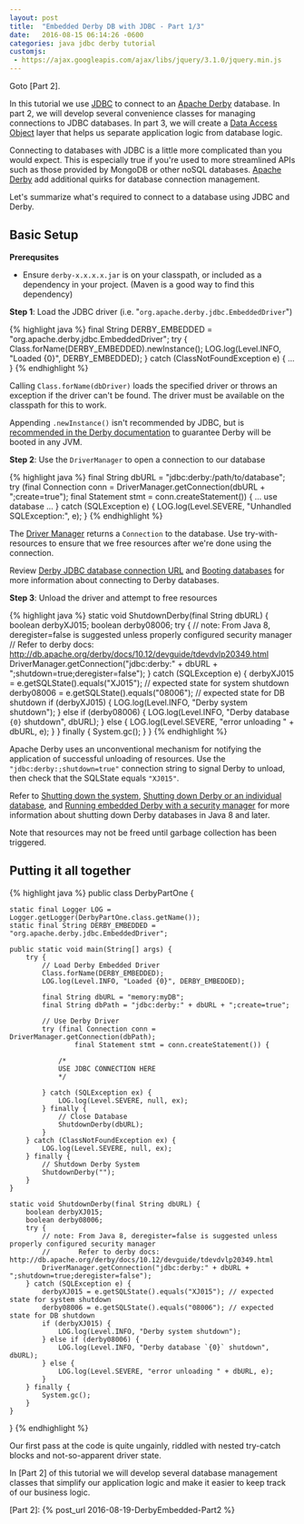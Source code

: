 ```yaml
---
layout: post
title:  "Embedded Derby DB with JDBC - Part 1/3"
date:   2016-08-15 06:14:26 -0600
categories: java jdbc derby tutorial
customjs:
 - https://ajax.googleapis.com/ajax/libs/jquery/3.1.0/jquery.min.js
---
```


Goto [Part 2].

In this tutorial we use [JDBC] to connect to an [Apache Derby] database. In
part 2, we will develop several convenience classes for managing connections to
JDBC databases. In part 3, we will create a [Data Access Object] layer that helps 
us separate application logic from database logic.

Connecting to databases with JDBC is a little more complicated than you would expect.
This is especially true if you're used to more streamlined APIs such as those provided by MongoDB
or other noSQL databases. [Apache Derby] add additional quirks for database connection management.

Let's summarize what's required to connect to a database using JDBC and Derby.

## Basic Setup

**Prerequsites**

* Ensure `derby-x.x.x.x.jar` is on your classpath, or included as a dependency in your project.
  (Maven is a good way to find this dependency)

**Step 1**: Load the JDBC driver (i.e. "`org.apache.derby.jdbc.EmbeddedDriver`")

{% highlight java %}
final String DERBY_EMBEDDED = "org.apache.derby.jdbc.EmbeddedDriver";
try {
    Class.forName(DERBY_EMBEDDED).newInstance();
    LOG.log(Level.INFO, "Loaded {0}", DERBY_EMBEDDED);
} catch (ClassNotFoundException e) {
    ...
}
{% endhighlight %}

Calling `Class.forName(dbDriver)` loads the specified driver or throws an exception
if the driver can't be found. The driver must be available on the classpath for this to work.

Appending `.newInstance()` isn't recommended by JDBC, but is [recommended in the Derby documentation](http://db.apache.org/derby/docs/10.12/devguide/tdevdvlp20349.html) 
to guarantee Derby will be booted in any JVM.

**Step 2**: Use the `DriverManager` to open a connection to our database

{% highlight java %}
final String dbURL = "jdbc:derby:/path/to/database";
try (final Connection conn = DriverManager.getConnection(dbURL + ";create=true");
    final Statement stmt = conn.createStatement()) {
        ... use database ...
    } catch (SQLException e) {
            LOG.log(Level.SEVERE, "Unhandled SQLException:", e);
    }
{% endhighlight %}

The [Driver Manager] returns a `Connection` to the database. Use try-with-resources
to ensure that we free resources after we're done using the connection.

Review [Derby JDBC database connection URL](https://db.apache.org/derby/docs/10.12/devguide/cdevdvlp17453.html) 
and [Booting databases](http://db.apache.org/derby/docs/10.12/devguide/cdevdvlp27715.html) 
for more information about connecting to Derby databases.

**Step 3**: Unload the driver and attempt to free resources

{% highlight java %}
static void ShutdownDerby(final String dbURL) {
    boolean derbyXJ015;
    boolean derby08006;
    try {
        // note: From Java 8, deregister=false is suggested unless properly configured security manager
        //       Refer to derby docs: http://db.apache.org/derby/docs/10.12/devguide/tdevdvlp20349.html
        DriverManager.getConnection("jdbc:derby:" + dbURL + ";shutdown=true;deregister=false");
    } catch (SQLException e) {
        derbyXJ015 = e.getSQLState().equals("XJ015"); // expected state for system shutdown
        derby08006 = e.getSQLState().equals("08006"); // expected state for DB shutdown
        if (derbyXJ015) {
            LOG.log(Level.INFO, "Derby system shutdown");
        } else if (derby08006) {
            LOG.log(Level.INFO, "Derby database `{0}` shutdown", dbURL);
        } else {
            LOG.log(Level.SEVERE, "error unloading " + dbURL, e);
        }
    } finally {
        System.gc();
    }
}
{% endhighlight %}

Apache Derby uses an unconventional mechanism for notifying the application of successful 
unloading of resources. Use the `"jdbc:derby:;shutdown=true"` connection string to signal
Derby to unload, then check that the SQLState equals `"XJ015"`.

Refer to [Shutting down the system](http://db.apache.org/derby/docs/10.12/devguide/tdevdvlp20349.html),
 [Shutting down Derby or an individual database](http://db.apache.org/derby/docs/10.12/devguide/tdevdvlp40464.html), 
and [Running embedded Derby with a security manager](https://db.apache.org/derby/docs/10.12/security/csecembeddedperms.html) 
for more information about shutting down Derby databases in Java 8 and later.

Note that resources may not be freed until garbage collection has been triggered.

## Putting it all together

{% highlight java %}
public class DerbyPartOne {

    static final Logger LOG = Logger.getLogger(DerbyPartOne.class.getName());
    static final String DERBY_EMBEDDED = "org.apache.derby.jdbc.EmbeddedDriver";

    public static void main(String[] args) {
        try {
            // Load Derby Embedded Driver
            Class.forName(DERBY_EMBEDDED);
            LOG.log(Level.INFO, "Loaded {0}", DERBY_EMBEDDED);

            final String dbURL = "memory:myDB";
            final String dbPath = "jdbc:derby:" + dbURL + ";create=true";

            // Use Derby Driver
            try (final Connection conn = DriverManager.getConnection(dbPath);
                    final Statement stmt = conn.createStatement()) {
                
                /*
                USE JDBC CONNECTION HERE
                */
                
            } catch (SQLException ex) {
                LOG.log(Level.SEVERE, null, ex);
            } finally {
                // Close Database
                ShutdownDerby(dbURL);
            }
        } catch (ClassNotFoundException ex) {
            LOG.log(Level.SEVERE, null, ex);
        } finally {
            // Shutdown Derby System
            ShutdownDerby("");
        }
    }

    static void ShutdownDerby(final String dbURL) {
        boolean derbyXJ015;
        boolean derby08006;
        try {
            // note: From Java 8, deregister=false is suggested unless properly configured security manager
            //       Refer to derby docs: http://db.apache.org/derby/docs/10.12/devguide/tdevdvlp20349.html
            DriverManager.getConnection("jdbc:derby:" + dbURL + ";shutdown=true;deregister=false");
        } catch (SQLException e) {
            derbyXJ015 = e.getSQLState().equals("XJ015"); // expected state for system shutdown
            derby08006 = e.getSQLState().equals("08006"); // expected state for DB shutdown
            if (derbyXJ015) {
                LOG.log(Level.INFO, "Derby system shutdown");
            } else if (derby08006) {
                LOG.log(Level.INFO, "Derby database `{0}` shutdown", dbURL);
            } else {
                LOG.log(Level.SEVERE, "error unloading " + dbURL, e);
            }
        } finally {
            System.gc();
        }
    }
}
{% endhighlight %}

Our first pass at the code is quite ungainly, riddled with nested try-catch blocks and not-so-apparent
driver state. 

In [Part 2] of this tutorial we will develop several database management classes that simplify our 
application logic and make it easier to keep track of our business logic.

[JDBC]: https://en.wikipedia.org/wiki/Java_Database_Connectivity
[Data Access Object]: https://en.wikipedia.org/wiki/Data_access_object
[Apache Derby]: https://db.apache.org/derby/manuals/index.html
[Driver Manager]: https://docs.oracle.com/javase/8/docs/api/java/sql/DriverManager.html
[Part 2]: {% post_url 2016-08-19-DerbyEmbedded-Part2 %}